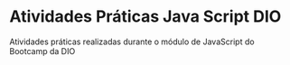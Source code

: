 # Atividades Práticas Java Script DIO
Atividades práticas realizadas durante o módulo de JavaScript do Bootcamp da DIO
